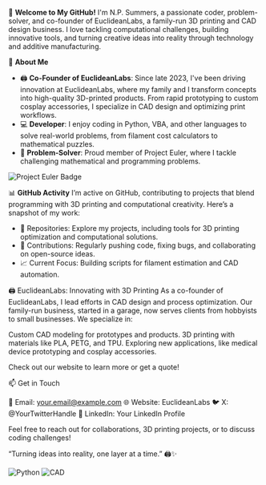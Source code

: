 👋 **Welcome to My GitHub!**
I'm N.P. Summers, a passionate coder, problem-solver, and co-founder of EuclideanLabs, a family-run 3D printing and CAD design business. I love tackling computational challenges, building innovative tools, and turning creative ideas into reality through technology and additive manufacturing.

🚀 **About Me**

- 🖨️ **Co-Founder of EuclideanLabs**: Since late 2023, I've been driving innovation at EuclideanLabs, where my family and I transform concepts into high-quality 3D-printed products. From rapid prototyping to custom cosplay accessories, I specialize in CAD design and optimizing print workflows.
- 💻 **Developer**: I enjoy coding in Python, VBA, and other languages to solve real-world problems, from filament cost calculators to mathematical puzzles.
- 🧩 **Problem-Solver**: Proud member of Project Euler, where I tackle challenging mathematical and programming problems.

![Project Euler Badge](https://projecteuler.net/profile/NPSummers.png)

📊 **GitHub Activity**
I’m active on GitHub, contributing to projects that blend programming with 3D printing and computational creativity. Here’s a snapshot of my work:


- 🔧 Repositories: Explore my projects, including tools for 3D printing optimization and computational solutions.
- 🌟 Contributions: Regularly pushing code, fixing bugs, and collaborating on open-source ideas.
- 📈 Current Focus: Building scripts for filament estimation and CAD automation.


🖨️ EuclideanLabs: Innovating with 3D Printing
As a co-founder of EuclideanLabs, I lead efforts in CAD design and process optimization. Our family-run business, started in a garage, now serves clients from hobbyists to small businesses. We specialize in:

Custom CAD modeling for prototypes and products.
3D printing with materials like PLA, PETG, and TPU.
Exploring new applications, like medical device prototyping and cosplay accessories.

Check out our website to learn more or get a quote!

📫 Get in Touch

📧 Email: your.email@example.com
🌐 Website: EuclideanLabs
🐦 X: @YourTwitterHandle
💼 LinkedIn: Your LinkedIn Profile

Feel free to reach out for collaborations, 3D printing projects, or to discuss coding challenges!

“Turning ideas into reality, one layer at a time.” 🖨️✨

![Python](https://img.shields.io/badge/-Python-3776AB?logo=python)
![CAD](https://img.shields.io/badge/-AutoCAD-FF0000?logo=autodesk)
